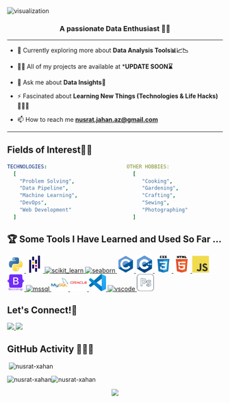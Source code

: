 <!-- ----------------BANNER---------------- -->
<img align="center" alt="visualization" src="https://github.com/nusrat-xahan05/Nusrat-Xahan/blob/main/gitHub_Banner.gif">


<!-- ----------------ABOUT---------------- -->
<!--  <h1 align="center">Hi 🙋🏻‍♀️, I'm Nusrat</h1>  -->
<h3 align="center">A passionate Data Enthusiast 🤟🏻</h3>

---
<!-- <img align="right" alt="visualization" width="150" height="150" src="https://assets-global.website-files.com/5c19100c2b50073e6ee69da1/60d354d11e28ba37b767f933_Data%20points%20(1).gif"> -->

- 🌱 Currently exploring more about **Data Analysis Tools📊📈📉**

- 👨‍💻 All of my projects are available at ***UPDATE SOON⌛**

- 💬 Ask me about **Data Insights🎇**
  
- ⚡ Fascinated about **Learning New Things (Technologies & Life Hacks)🙅🏻‍♀️**

- 📫 How to reach me **nusrat.jahan.az@gmail.com**

---


<!-- ----------------FIELDS OF INTEREST---------------- -->
<h2 align="left">
  Fields of Interest🤘🏻
</h2>

```yaml                                
TECHNOLOGIES:                          OTHER HOBBIES:
  [                                      [
    "Problem Solving",                      "Cooking",
    "Data Pipeline",                        "Gardening",
    "Machine Learning",                     "Crafting",
    "DevOps",                               "Sewing",
    "Web Development"                       "Photographing"
  ]                                      ]
```


<!-- ----------------LEARNED TOOLS---------------- -->
<h2 align="left"> 🏆 Some Tools I Have Learned and Used So Far ...</h2>
<p align="left">
  <a href="https://www.python.org" target="_blank" rel="noreferrer"> <img src="https://raw.githubusercontent.com/devicons/devicon/master/icons/python/python-original.svg" alt="python" width="40" height="40"/> </a> 
  <a href="https://pandas.pydata.org/" target="_blank" rel="noreferrer"> <img src="https://raw.githubusercontent.com/devicons/devicon/2ae2a900d2f041da66e950e4d48052658d850630/icons/pandas/pandas-original.svg" alt="pandas" width="40" height="40"/> </a>
  <a href="https://scikit-learn.org/" target="_blank" rel="noreferrer"> <img src="https://upload.wikimedia.org/wikipedia/commons/0/05/Scikit_learn_logo_small.svg" alt="scikit_learn" width="40" height="40"/> </a>
  <a href="https://seaborn.pydata.org/" target="_blank" rel="noreferrer"> <img src="https://seaborn.pydata.org/_images/logo-mark-lightbg.svg" alt="seaborn" width="40" height="40"/> </a> 
  </a> <a href="https://www.cprogramming.com/" target="_blank" rel="noreferrer"> <img src="https://raw.githubusercontent.com/devicons/devicon/master/icons/c/c-original.svg" alt="c" width="40" height="40"/> </a>
  <a href="https://www.w3schools.com/cpp/" target="_blank" rel="noreferrer"> <img src="https://raw.githubusercontent.com/devicons/devicon/master/icons/cplusplus/cplusplus-original.svg" alt="cplusplus" width="40" height="40"/> </a> 
  <a href="https://www.w3schools.com/css/" target="_blank" rel="noreferrer"> <img src="https://raw.githubusercontent.com/devicons/devicon/master/icons/css3/css3-original-wordmark.svg" alt="css3" width="40" height="40"/> </a> 
  <a href="https://www.w3.org/html/" target="_blank" rel="noreferrer"> <img src="https://raw.githubusercontent.com/devicons/devicon/master/icons/html5/html5-original-wordmark.svg" alt="html5" width="40" height="40"/> </a> 
  <a href="https://developer.mozilla.org/en-US/docs/Web/JavaScript" target="_blank" rel="noreferrer"> <img src="https://raw.githubusercontent.com/devicons/devicon/master/icons/javascript/javascript-original.svg" alt="javascript" width="40" height="40"/> </a> 
  <a href="https://getbootstrap.com" target="_blank" rel="noreferrer"> <img src="https://raw.githubusercontent.com/devicons/devicon/master/icons/bootstrap/bootstrap-plain-wordmark.svg" alt="bootstrap" width="40" height="40"/>
  <a href="https://www.microsoft.com/en-us/sql-server" target="_blank" rel="noreferrer"> <img src="https://www.svgrepo.com/show/303229/microsoft-sql-server-logo.svg" alt="mssql" width="40" height="40"/> </a> <a href="https://www.mysql.com/" target="_blank" rel="noreferrer"> <img src="https://raw.githubusercontent.com/devicons/devicon/master/icons/mysql/mysql-original-wordmark.svg" alt="mysql" width="40" height="40"/> </a> 
  <a href="https://www.oracle.com/" target="_blank" rel="noreferrer"> <img src="https://raw.githubusercontent.com/devicons/devicon/master/icons/oracle/oracle-original.svg" alt="oracle" width="40" height="40"/> </a> 
  <a href="https://code.visualstudio.com/" target="_blank" rel="noreferrer"> <img src="https://raw.githubusercontent.com/devicons/devicon/master/icons/vscode/vscode-original.svg" alt="vscode" width="40" height="40"/> 
  <a href="https://jupyter.org/" target="_blank" rel="noreferrer"> <img src="https://jupyter.org/assets/logos/rectanglelogo-greytext-orangebody-greymoons.svg" alt="vscode" width="40" height="40"/> 
  <a href="https://www.photoshop.com/en" target="_blank" rel="noreferrer"> <img src="https://raw.githubusercontent.com/devicons/devicon/master/icons/photoshop/photoshop-line.svg" alt="photoshop" width="40" height="40"/> </a>
</p>


<!-- ----------------CONTACT INFO---------------- -->
<h2 align="left">
  Let's Connect!💬
</h2>

<p align="left">
<a href="#">
  <img height="50" src="https://user-images.githubusercontent.com/46517096/166972883-f5f1d88c-0246-4374-88ac-ded0f2cf0699.png"/>
</a>
<a href="https://www.linkedin.com/in/nusrat-xahan/">
  <img height="50" src="https://user-images.githubusercontent.com/46517096/166973395-19676cd8-f8ec-4abf-83ff-da8243505b82.png"/>
</a> <!--
<a href="#">
  <img height="50" src="https://user-images.githubusercontent.com/46517096/166973962-d05d145a-b6a0-4643-bd3d-5ac845679367.png"/>
</a>
<a href="#">
  <img height="50" src="https://user-images.githubusercontent.com/46517096/166974096-7aeecad4-483e-4c85-983f-f4b37b3f794e.png"/>
</a>
<a href="#">
  <img height="50" src="https://user-images.githubusercontent.com/46517096/166974271-91dfa250-d70b-4cb9-8707-f1bda1b708c3.png"/>
</a>
<a href="#">
  <img height="50" src="https://user-images.githubusercontent.com/46517096/166974368-9798f39f-1f46-499c-b14e-81f0a3f83a06.png"/>
</a> -->
</p>


<!-- ----------------GITHUB ACTIVITY---------------- -->
<h2 align="left"> GitHub Activity 💁🏻‍♀️</h2>
<p>&nbsp;<img align="center" src="https://github-readme-stats.vercel.app/api?username=nusrat-xahan05&show_icons=true&locale=en&theme=transparent" alt="nusrat-xahan" /></p>
<p><img align="left" src="https://github-readme-stats.vercel.app/api/top-langs?username=nusrat-xahan05&show_icons=true&locale=en&layout=compact&theme=transparent" alt="nusrat-xahan" /></p>
<p align="left"> <img src="https://komarev.com/ghpvc/?username=nusrat-xahan05&label=Profile%20views&color=0e75b6&style=flat" alt="nusrat-xahan" /> </p>

<!--
<p><img align="center" src="https://github-readme-streak-stats.herokuapp.com/?user=nusrat-xahan&" alt="nusrat-xahan" /></p>
-->


<!-- ----------------FOOTER---------------- -->
<p align="center">
  <img src="https://capsule-render.vercel.app/api?type=waving&color=gradient&height=100&section=footer"/>
</p>
